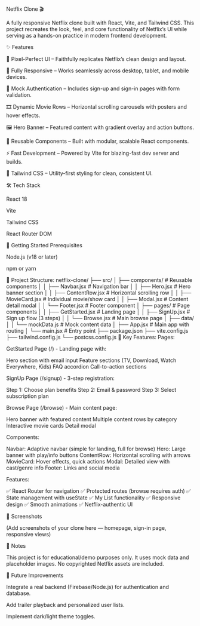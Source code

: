 Netflix Clone 🎬

A fully responsive Netflix clone built with React, Vite, and Tailwind CSS. This project recreates the look, feel, and core functionality of Netflix’s UI while serving as a hands-on practice in modern frontend development.

✨ Features

🎨 Pixel-Perfect UI – Faithfully replicates Netflix’s clean design and layout.

📱 Fully Responsive – Works seamlessly across desktop, tablet, and mobile devices.

🔐 Mock Authentication – Includes sign-up and sign-in pages with form validation.

🎞️ Dynamic Movie Rows – Horizontal scrolling carousels with posters and hover effects.

🖼️ Hero Banner – Featured content with gradient overlay and action buttons.

🧩 Reusable Components – Built with modular, scalable React components.

⚡ Fast Development – Powered by Vite for blazing-fast dev server and builds.

🎨 Tailwind CSS – Utility-first styling for clean, consistent UI.

🛠️ Tech Stack

React 18

Vite

Tailwind CSS

React Router DOM

🚀 Getting Started
Prerequisites

Node.js (v18 or later)

npm or yarn

📁 Project Structure:
netflix-clone/
├── src/
│   ├── components/         # Reusable components
│   │   ├── Navbar.jsx      # Navigation bar
│   │   ├── Hero.jsx        # Hero banner section
│   │   ├── ContentRow.jsx  # Horizontal scrolling row
│   │   ├── MovieCard.jsx   # Individual movie/show card
│   │   ├── Modal.jsx       # Content detail modal
│   │   └── Footer.jsx      # Footer component
│   ├── pages/              # Page components
│   │   ├── GetStarted.jsx  # Landing page
│   │   ├── SignUp.jsx      # Sign up flow (3 steps)
│   │   └── Browse.jsx      # Main browse page
│   ├── data/
│   │   └── mockData.js     # Mock content data
│   ├── App.jsx             # Main app with routing
│   └── main.jsx            # Entry point
├── package.json
├── vite.config.js
├── tailwind.config.js
└── postcss.config.js
🎯 Key Features:
Pages:

GetStarted Page (/) - Landing page with:

Hero section with email input
Feature sections (TV, Download, Watch Everywhere, Kids)
FAQ accordion
Call-to-action sections


SignUp Page (/signup) - 3-step registration:

Step 1: Choose plan benefits
Step 2: Email & password
Step 3: Select subscription plan


Browse Page (/browse) - Main content page:

Hero banner with featured content
Multiple content rows by category
Interactive movie cards
Detail modal


Components:

Navbar: Adaptive navbar (simple for landing, full for browse)
Hero: Large banner with play/info buttons
ContentRow: Horizontal scrolling with arrows
MovieCard: Hover effects, quick actions
Modal: Detailed view with cast/genre info
Footer: Links and social media

Features:

✅ React Router for navigation
✅ Protected routes (browse requires auth)
✅ State management with useState
✅ My List functionality
✅ Responsive design
✅ Smooth animations
✅ Netflix-authentic UI


📸 Screenshots

(Add screenshots of your clone here — homepage, sign-in page, responsive views)

📝 Notes

This project is for educational/demo purposes only. It uses mock data and placeholder images. No copyrighted Netflix assets are included.

🌟 Future Improvements

Integrate a real backend (Firebase/Node.js) for authentication and database.

Add trailer playback and personalized user lists.

Implement dark/light theme toggles.
